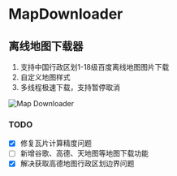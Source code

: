 # MapDownloader

## 离线地图下载器

1. 支持中国行政区划1-18级百度离线地图图片下载
2. 自定义地图样式
3. 多线程极速下载，支持暂停取消

![Map Downloader](https://github.com/flqzdzxx/MapDownloader/raw/master/img/dialog.png)

### TODO
- [x] 修复瓦片计算精度问题
- [ ] 新增谷歌、高德、天地图等地图下载功能 
- [x] 解决获取高德地图行政区划边界问题